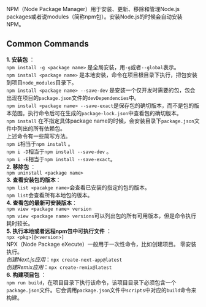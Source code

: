 NPM（Node Package Manager）用于安装、更新、移除和管理Node.js packages或者说modules（简称npm包）。安装Node.js的时候会自动安装NPM。

## Common Commands
**1. 安装包** ：  
  `npm install -g <package name>` 是全局安装，用`-g`或者`--global`表示。  
  `npm install <package name>` 是本地安装，命令在项目根目录下执行，把包安装到项目`node_modules`目录下。  
  `npm install <package name> --save-dev` 是安装一个仅开发时需要的包，包会出现在项目的`package.json`文件的`devDependencies`中。    
  `npm install <package name> --save-exact`是保存包的确切版本，而不是包的版本范围。执行命令后可在生成的`package-lock.json`中查看包的确切版本。  
  `npm install` 在不指定具体package name的时候，会安装目录下`package.json`文件中列出的所有依赖包。  
  上述命令有一些简写方法。  
  `npm i`相当于`npm install` 。  
  `npm i -D`相当于`npm install --save-dev` 。  
  `npm i -E`相当于`npm install --save-exact`。  
**2. 移除包** ：  
  `npm uninstall <package name>`  
**3. 查看安装包的版本**：  
  `npm list <pacakge name>`会查看已安装的指定的包的版本。  
  `npm list`会查看所有本地包的版本。  
**4. 查看包的最新可安装版本**：  
  `npm view <package name> version`  
  `npm view <package name> versions`可以列出包的所有可用版本，但是命令执行耗时较长。    
**5. 执行本地或者远程npm包中可执行文件** ：  
  `npx <pkg>[@<version>]`   
   NPX（Node Package eXecute）一般用于一次性命令，比如创建项目。 零安装执行。  
   *创建Next.js应用*：`npx create-next-app@latest`     
   *创建Remix应用*：`npx create-remix@latest`   
**6.  构建项目包** ：    
  `npm run build`，在项目目录下执行该命令，该项目目录下必须包含一个`package.json`文件。它会调用`package.json`文件中`scripts`中对应的`build`命令来构建。  
  
   